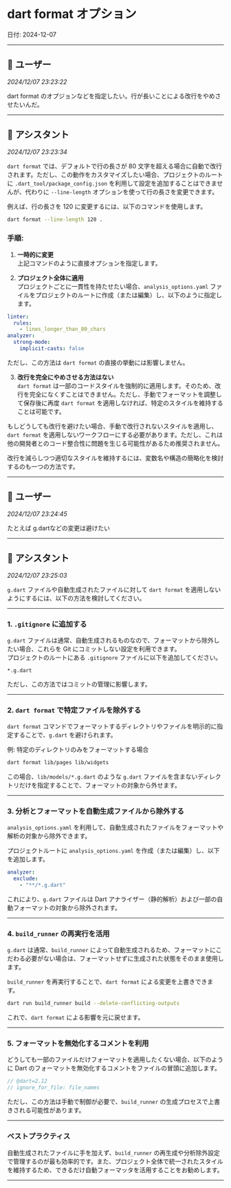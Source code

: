 # dart format オプション

日付: 2024-12-07

---

## 👤 ユーザー
*2024/12/07 23:23:22*

dart format のオプジョンなどを指定したい。行が長いことによる改行をやめさせたいんだ。

---

## 🤖 アシスタント
*2024/12/07 23:23:34*

`dart format` では、デフォルトで行の長さが 80 文字を超える場合に自動で改行されます。ただし、この動作をカスタマイズしたい場合、プロジェクトのルートに `.dart_tool/package_config.json` を利用して設定を追加することはできませんが、代わりに `--line-length` オプションを使って行の長さを変更できます。

例えば、行の長さを 120 に変更するには、以下のコマンドを使用します。

```bash
dart format --line-length 120 .
```

### 手順:
1. **一時的に変更**  
   上記コマンドのように直接オプションを指定します。

2. **プロジェクト全体に適用**  
   プロジェクトごとに一貫性を持たせたい場合、`analysis_options.yaml` ファイルをプロジェクトのルートに作成（または編集）し、以下のように指定します。

```yaml
linter:
  rules:
    - lines_longer_than_80_chars
analyzer:
  strong-mode:
    implicit-casts: false
```

ただし、この方法は `dart format` の直接の挙動には影響しません。

3. **改行を完全にやめさせる方法はない**  
   `dart format` は一部のコードスタイルを強制的に適用します。そのため、改行を完全になくすことはできません。ただし、手動でフォーマットを調整して保存後に再度 `dart format` を適用しなければ、特定のスタイルを維持することは可能です。

もしどうしても改行を避けたい場合、手動で改行されないスタイルを適用し、`dart format` を適用しないワークフローにする必要があります。ただし、これは他の開発者とのコード整合性に問題を生じる可能性があるため推奨されません。

改行を減らしつつ適切なスタイルを維持するには、変数名や構造の簡略化を検討するのも一つの方法です。

---

## 👤 ユーザー
*2024/12/07 23:24:45*

たとえば g.dartなどの変更は避けたい

---

## 🤖 アシスタント
*2024/12/07 23:25:03*

`g.dart` ファイルや自動生成されたファイルに対して `dart format` を適用しないようにするには、以下の方法を検討してください。

---

### 1. **`.gitignore` に追加する**  
`g.dart` ファイルは通常、自動生成されるものなので、フォーマットから除外したい場合、これらを Git にコミットしない設定を利用できます。  
プロジェクトのルートにある `.gitignore` ファイルに以下を追加してください。

```
*.g.dart
```

ただし、この方法ではコミットの管理に影響します。

---

### 2. **`dart format` で特定ファイルを除外する**
`dart format` コマンドでフォーマットするディレクトリやファイルを明示的に指定することで、`g.dart` を避けられます。

例: 特定のディレクトリのみをフォーマットする場合

```bash
dart format lib/pages lib/widgets
```

この場合、`lib/models/*.g.dart` のような `g.dart` ファイルを含まないディレクトリだけを指定することで、フォーマットの対象から外せます。

---

### 3. **分析とフォーマットを自動生成ファイルから除外する**
`analysis_options.yaml` を利用して、自動生成されたファイルをフォーマットや解析の対象から除外できます。

プロジェクトルートに `analysis_options.yaml` を作成（または編集）し、以下を追加します。

```yaml
analyzer:
  exclude:
    - "**/*.g.dart"
```

これにより、`g.dart` ファイルは Dart アナライザー（静的解析）および一部の自動フォーマットの対象から除外されます。

---

### 4. **`build_runner` の再実行を活用**
`g.dart` は通常、`build_runner` によって自動生成されるため、フォーマットにこだわる必要がない場合は、フォーマットせずに生成された状態をそのまま使用します。

`build_runner` を再実行することで、`dart format` による変更を上書きできます。

```bash
dart run build_runner build --delete-conflicting-outputs
```

これで、`dart format` による影響を元に戻せます。

---

### 5. **フォーマットを無効化するコメントを利用**
どうしても一部のファイルだけフォーマットを適用したくない場合、以下のように Dart のフォーマットを無効化するコメントをファイルの冒頭に追加します。

```dart
// @dart=2.12
// ignore_for_file: file_names
```

ただし、この方法は手動で制御が必要で、`build_runner` の生成プロセスで上書きされる可能性があります。

---

### ベストプラクティス
自動生成されたファイルに手を加えず、`build_runner` の再生成や分析除外設定で管理するのが最も効率的です。また、プロジェクト全体で統一されたスタイルを維持するため、できるだけ自動フォーマッタを活用することをお勧めします。

---
